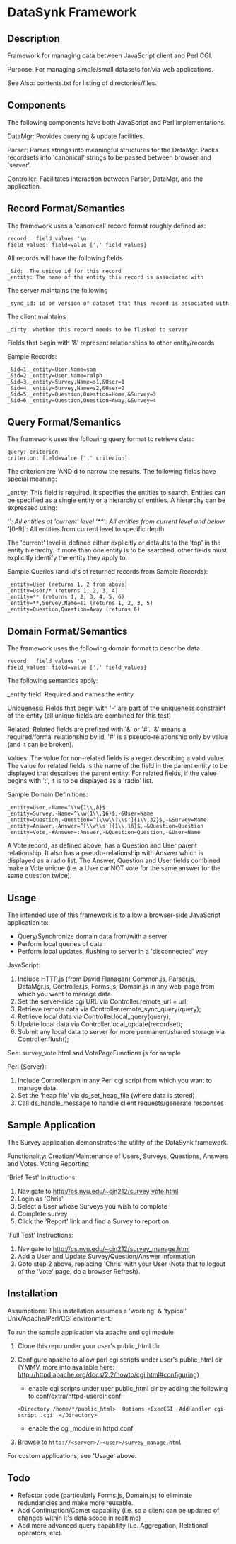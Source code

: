 DataSynk Framework
==================

Description
----------------------------------------------------------------------
Framework for managing data between JavaScript client and Perl CGI.

Purpose:
For managing simple/small datasets for/via web applications.

See Also:
contents.txt for listing of directories/files.

Components
----------------------------------------------------------------------
The following components have both JavaScript and Perl
implementations.

DataMgr:
  Provides querying & update facilities.

Parser:
  Parses strings into meaningful structures for the DataMgr.  Packs
  recordsets into 'canonical' strings to be passed between browser and
  'server'.

Controller:
  Facilitates interaction between Parser, DataMgr, and the application.

Record Format/Semantics
----------------------------------------------------------------------

The framework uses a 'canonical' record format roughly defined as:

    record:  field_values '\n'
    field_values: field=value [',' field_values]

All records will have the following fields

    _&id:  The unique id for this record
    _entity: The name of the entity this record is associated with

The server maintains the following

    _sync_id: id or version of dataset that this record is associated with

The client maintains

    _dirty: whether this record needs to be flushed to server

Fields that begin with '&' represent relationships to other
entity/records

Sample Records:

    _&id=1,_entity=User,Name=sam
    _&id=2,_entity=User,Name=ralph
    _&id=3,_entity=Survey,Name=s1,&User=1
    _&id=4,_entity=Survey,Name=s2,&User=2
    _&id=5,_entity=Question,Question=Home,&Survey=3
    _&id=6,_entity=Question,Question=Away,&Survey=4

Query Format/Semantics
----------------------------------------------------------------------

The framework uses the following query format to retrieve data:

    query: criterion
    criterion: field=value [',' criterion]

The criterion are 'AND'd to narrow the results.
The following fields have special meaning:

_entity:  This field is required.  It specifies the entities to
search.  Entities can be specified as a single entity or a hierarchy
of entities.  A hierarchy can be expressed using:

  '*':  All entities at 'current' level
  '**':  All entities from current level and below
  '*[0-9]': All entities from current level to specific depth

The 'current' level is defined either explicitly or defaults to the
'top' in the entity hierarchy.  If more than one entity is to be
searched, other fields must explicitly identify the entity they apply
to.

Sample Queries (and id's of returned records from Sample Records):

    _entity=User (returns 1, 2 from above)
    _entity=User/* (returns 1, 2, 3, 4)
    _entity=** (returns 1, 2, 3, 4, 5, 6)
    _entity=**,Survey.Name=s1 (returns 1, 2, 3, 5)
    _entity=Question,Question=Away (returns 6)

Domain Format/Semantics
----------------------------------------------------------------------

The framework uses the following domain format to describe data:

    record:  field_values '\n'
    field_values: field=value [',' field_values]

The following semantics apply:

_entity field:  Required and names the entity

Uniqueness: Fields that begin with '-' are part of the uniqueness
constraint of the entity (all unique fields are combined for this
test)

Related: Related fields are prefixed with '&' or '#'.  '&' means a
required/formal relationship by id, '#' is a pseudo-relationship only
by value (and it can be broken).

Values:  The value for non-related fields is a regex describing a
valid value.  The value for related fields is the name of the field in
the parent entity to be displayed that describes the parent entity.
For related fields, if the value begins with ':', it is to be
displayed as a 'radio' list.


Sample Domain Definitions:

    _entity=User,-Name=^\\w{1\\,8}$
    _entity=Survey,-Name=^\\w{1\\,16}$,-&User=Name
    _entity=Question,-Question=^[\\w\\?\\s']{1\\,32}$,-&Survey=Name
    _entity=Answer,-Answer=^[\\w\\s']{1\\,16}$,-&Question=Question
    _entity=Vote,-#Answer=:Answer,-&Question=Question,-&User=Name

A Vote record, as defined above, has a Question and User parent
relationship.  It also has a pseudo-relationship with Answer which is
displayed as a radio list.  The Answer, Question and User fields combined make a
Vote unique (i.e. a User canNOT vote for the same answer for the same
question twice).

Usage
----------------------------------------------------------------------

The intended use of this framework is to allow a browser-side
JavaScript application to:
- Query/Synchronize domain data from/with a server
- Perform local queries of data
- Perform local updates, flushing to server in a 'disconnected' way

JavaScript:

1. Include HTTP.js (from David Flanagan) Common.js, Parser.js,
DataMgr.js, Controller.js, Forms.js, Domain.js in any web-page from
which you want to manage data.
2. Set the server-side cgi URL via Controller.remote_url = url;
3. Retrieve remote data via Controller.remote_sync_query(query);
4. Retrieve local data via Controller.local_query(query);
5. Update local data via Controller.local_update(recordset);
5. Submit any local data to server for more permanent/shared storage
via Controller.flush();

See:  survey_vote.html and VotePageFunctions.js for sample

Perl (Server):

1.  Include Controller.pm in any Perl cgi script from which you want
to manage data.
2.  Set the 'heap file' via ds_set_heap_file (where data is stored)
3.  Call ds_handle_message to handle client requests/generate
responses

Sample Application
----------------------------------------------------------------------

The Survey application demonstrates the utility of the DataSynk
framework.

Functionality:
Creation/Maintenance of Users, Surveys, Questions, Answers and Votes.
Voting
Reporting

'Brief Test' Instructions:

1.  Navigate to http://cs.nyu.edu/~cjn212/survey_vote.html
2.  Login as 'Chris'
3.  Select a User whose Surveys you wish to complete
4.  Complete survey
5.  Click the 'Report' link and find a Survey to report on.

'Full Test' Instructions:

1.  Navigate to http://cs.nyu.edu/~cjn212/survey_manage.html
2.  Add a User and Update Survey/Question/Answer information
3.  Goto step 2 above, replacing 'Chris' with your User (Note that to
logout of the 'Vote' page, do a browser Refresh).

Installation
----------------------------------------------------------------------

Assumptions:  This installation assumes a 'working' &
'typical' Unix/Apache/Perl/CGI environment.

To run the sample application via apache and cgi module

1.  Clone this repo under your user's public_html dir

2.  Configure apache to allow perl cgi scripts under user's public_html dir (YMMV, more info available here:  http://httpd.apache.org/docs/2.2/howto/cgi.html#configuring)
      * enable cgi scripts under user public_html dir by adding the following to conf/extra/httpd-userdir.conf

      `<Directory /home/*/public_html> 
          Options +ExecCGI 
          AddHandler cgi-script .cgi 
      </Directory>`
      * enable the cgi_module in httpd.conf
3.  Browse to `http://<server>/~<user>/survey_manage.html`

For custom applications, see 'Usage' above.

Todo
----------------------------------------------------------------------

- Refactor code (particularly Forms.js, Domain.js) to eliminate
  redundancies and make more reusable.
- Add Continuation/Comet capability (i.e. so a client can be updated
  of changes within it's data scope in realtime)
- Add more advanced query capability (i.e. Aggregation, Relational
  operators, etc).
